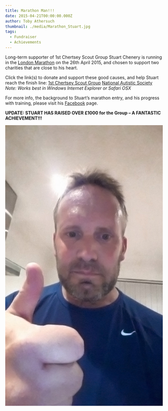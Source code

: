 ```yaml
---
title: Marathon Man!!!
date: 2015-04-21T00:00:00.000Z
author: Toby Athersuch
thumbnail: ./media/Marathon_Stuart.jpg
tags:
  - Fundraiser
  - Achievements
---
```


Long-term supporter of 1st Chertsey Scout Group Stuart Chenery is running in the [London Marathon](https://www.virginmoneylondonmarathon.com/) on the 26th April 2015, and chosen to support two charities that are close to his heart.

Click the link(s) to donate and support these good causes, and help Stuart reach the finish line:
[1st Chertsey Scout Group](http://uk.virginmoneygiving.com/stuartchenery)
[National Autistic Society](http://www.justgiving.com/Stuart-Chenery)
_Note: Works best in Windows Internet Explorer or Safari OSX_

For more info, the background to Stuart’s marathon entry, and his progress with training, please visit his [Facebook](https://www.facebook.com/stuart.chenery/posts/10206260892379850) page.

**UPDATE: STUART HAS RAISED OVER £1000 for the Group – A FANTASTIC ACHIEVEMENT!!!**

![Marathon Man Stuart](./media/Marathon_Stuart.jpg)
